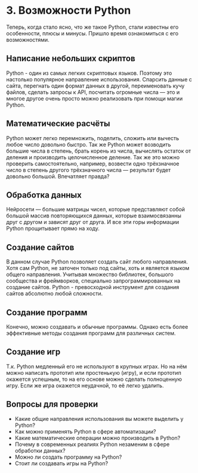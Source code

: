 # 3. Возможности Python


Теперь, когда стало ясно, что же такое Python, стали известны его особенности, плюсы и минусы. Пришло время ознакомиться с его возможностями.


## Написание небольших скриптов

Python - один из самых легких скриптовых языков. Поэтому это настолько популярное направление использования. Спарсить данные с сайта, перегнать один формат данных в другой, переименовать кучу файлов, сделать запросы к API, посчитать огромные числа — это и многое другое очень просто можно реализовать при помощи магии Python.


## Математические расчёты

Python может легко перемножить, поделить, сложить или вычесть любое число довольно быстро. Так же Python может возводить большие числа в степень, брать корень из числа, вычислять остаток от деления и производить целочисленное деление. Так же это можно проверить самостоятельно, например, возвести одно трёхзначное число в степень другого трёхзначного числа — результат будет довольно большой. Впечатляет правда?  


## Обработка данных

Нейросети — большие матрицы чисел, которые представляют собой большой массив повторяющихся данных, которые взаимосвязанны друг с другом и зависят друг от друга. И все эти горы информации Python прощитывает прямо на ходу.


## Создание сайтов

В данном случае Python позволяет создать сайт любого направления. Хотя сам Python, не заточен только под сайты, хоть и является языком общего направления. Учитывая множество библиотек, большого сообщества и фреймворков, специально запрограммированных на создание сайтов. Python - превосходной инструмент для создания сайтов абсолютно любой сложности.


## Создание программ

Конечно, можно создавать и обычные программы. Однако есть более эффективные методы создания программ для различных систем. 


## Создание игр 

Т.к. Python медленный его не используют в крупных играх. Но на нём можно написать прототип или простенькую (игру), и если прототип окажется успешным, то на его основе можно сделать полноценную игру. Если же игра окажется неудачной, то её легко удалить.


## Вопросы для проверки

- Какие общие направления использования вы можете выделить у Python?
- Как можно применять Python в сфере автоматизации?
- Какие математические операции можно производить в Python?
- Почему в современных реалиях Python незаменим в сфере обработки данных?
- Можно ли создать программу на Python?
- Стоит ли создавать игры на Python?
